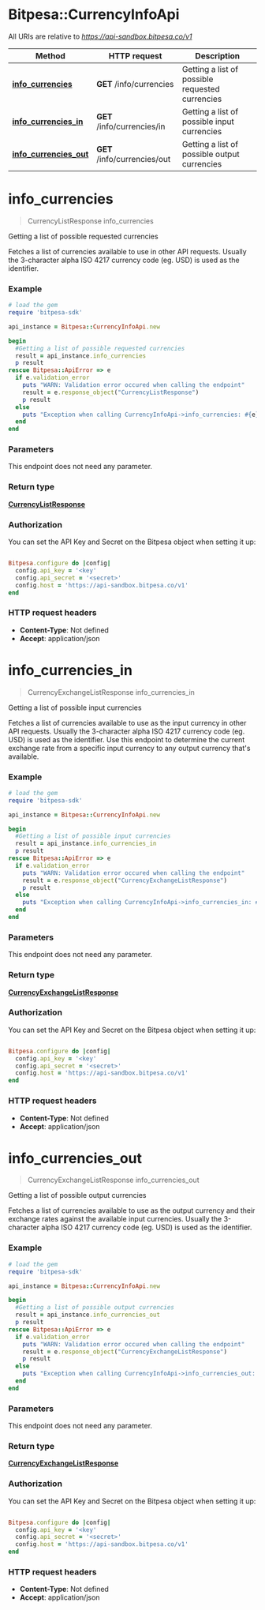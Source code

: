 # Bitpesa::CurrencyInfoApi

All URIs are relative to *https://api-sandbox.bitpesa.co/v1*

Method | HTTP request | Description
------------- | ------------- | -------------
[**info_currencies**](CurrencyInfoApi.md#info_currencies) | **GET** /info/currencies | Getting a list of possible requested currencies
[**info_currencies_in**](CurrencyInfoApi.md#info_currencies_in) | **GET** /info/currencies/in | Getting a list of possible input currencies
[**info_currencies_out**](CurrencyInfoApi.md#info_currencies_out) | **GET** /info/currencies/out | Getting a list of possible output currencies


# **info_currencies**
> CurrencyListResponse info_currencies

Getting a list of possible requested currencies

Fetches a list of currencies available to use in other API requests. Usually the 3-character alpha ISO 4217 currency code (eg. USD) is used as the identifier.

### Example
```ruby
# load the gem
require 'bitpesa-sdk'

api_instance = Bitpesa::CurrencyInfoApi.new

begin
  #Getting a list of possible requested currencies
  result = api_instance.info_currencies
  p result
rescue Bitpesa::ApiError => e
  if e.validation_error
    puts "WARN: Validation error occured when calling the endpoint"
    result = e.response_object("CurrencyListResponse")
    p result
  else
    puts "Exception when calling CurrencyInfoApi->info_currencies: #{e}"
  end
end
```

### Parameters
This endpoint does not need any parameter.

### Return type

[**CurrencyListResponse**](CurrencyListResponse.md)

### Authorization

You can set the API Key and Secret on the Bitpesa object when setting it up:

```ruby

Bitpesa.configure do |config|
  config.api_key = '<key'
  config.api_secret = '<secret>'
  config.host = 'https://api-sandbox.bitpesa.co/v1'
end

```

### HTTP request headers

 - **Content-Type**: Not defined
 - **Accept**: application/json



# **info_currencies_in**
> CurrencyExchangeListResponse info_currencies_in

Getting a list of possible input currencies

Fetches a list of currencies available to use as the input currency in other API requests. Usually the 3-character alpha ISO 4217 currency code (eg. USD) is used as the identifier. Use this endpoint to determine the current exchange rate from a specific input currency to any output currency that's available. 

### Example
```ruby
# load the gem
require 'bitpesa-sdk'

api_instance = Bitpesa::CurrencyInfoApi.new

begin
  #Getting a list of possible input currencies
  result = api_instance.info_currencies_in
  p result
rescue Bitpesa::ApiError => e
  if e.validation_error
    puts "WARN: Validation error occured when calling the endpoint"
    result = e.response_object("CurrencyExchangeListResponse")
    p result
  else
    puts "Exception when calling CurrencyInfoApi->info_currencies_in: #{e}"
  end
end
```

### Parameters
This endpoint does not need any parameter.

### Return type

[**CurrencyExchangeListResponse**](CurrencyExchangeListResponse.md)

### Authorization

You can set the API Key and Secret on the Bitpesa object when setting it up:

```ruby

Bitpesa.configure do |config|
  config.api_key = '<key'
  config.api_secret = '<secret>'
  config.host = 'https://api-sandbox.bitpesa.co/v1'
end

```

### HTTP request headers

 - **Content-Type**: Not defined
 - **Accept**: application/json



# **info_currencies_out**
> CurrencyExchangeListResponse info_currencies_out

Getting a list of possible output currencies

Fetches a list of currencies available to use as the output currency and their exchange rates against the available input currencies. Usually the 3-character alpha ISO 4217 currency code (eg. USD) is used as the identifier. 

### Example
```ruby
# load the gem
require 'bitpesa-sdk'

api_instance = Bitpesa::CurrencyInfoApi.new

begin
  #Getting a list of possible output currencies
  result = api_instance.info_currencies_out
  p result
rescue Bitpesa::ApiError => e
  if e.validation_error
    puts "WARN: Validation error occured when calling the endpoint"
    result = e.response_object("CurrencyExchangeListResponse")
    p result
  else
    puts "Exception when calling CurrencyInfoApi->info_currencies_out: #{e}"
  end
end
```

### Parameters
This endpoint does not need any parameter.

### Return type

[**CurrencyExchangeListResponse**](CurrencyExchangeListResponse.md)

### Authorization

You can set the API Key and Secret on the Bitpesa object when setting it up:

```ruby

Bitpesa.configure do |config|
  config.api_key = '<key'
  config.api_secret = '<secret>'
  config.host = 'https://api-sandbox.bitpesa.co/v1'
end

```

### HTTP request headers

 - **Content-Type**: Not defined
 - **Accept**: application/json



